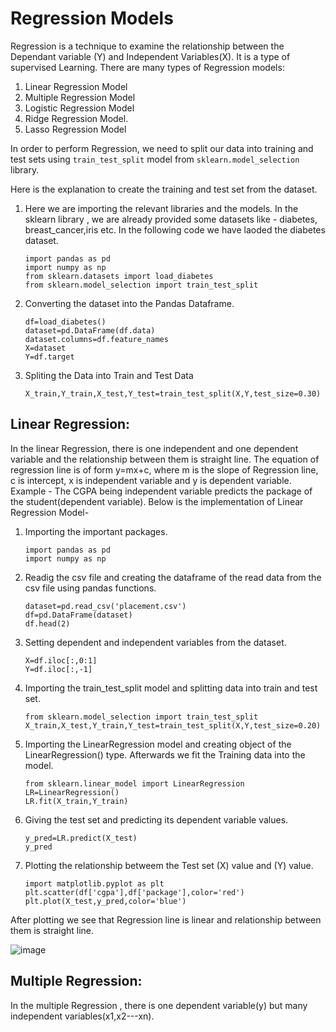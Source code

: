 # Regression Models
Regression is a technique to examine the relationship between the Dependant variable (Y) and Independent Variables(X).
It is a type of supervised Learning.
There are many types of Regression models:
1. Linear Regression Model
2. Multiple Regression Model
3. Logistic Regression Model
4. Ridge Regression Model.
5. Lasso Regression Model
   
In order to perform Regression, we need to split our data into training and test sets using `train_test_split` model from `sklearn.model_selection` library.

Here is the explanation to create the training and test set from the dataset.

1. Here we are importing the relevant libraries and the models. In the sklearn library , we are already provided some datasets like - diabetes, breast_cancer,iris etc. In the following code we have laoded the diabetes dataset. 
   `````
   import pandas as pd
   import numpy as np
   from sklearn.datasets import load_diabetes
   from sklearn.model_selection import train_test_split
   `````
2. Converting the dataset into the Pandas Dataframe.
   `````
   df=load_diabetes()
   dataset=pd.DataFrame(df.data)
   dataset.columns=df.feature_names
   X=dataset
   Y=df.target
   `````
3. Spliting the Data into Train and Test Data 
   ````
   X_train,Y_train,X_test,Y_test=train_test_split(X,Y,test_size=0.30)
   ````

## Linear Regression:
In the linear Regression, there is one independent and one dependent variable and the relationship between them is straight line. The equation of regression line is of form y=mx+c, where m is the slope of Regression line, c is intercept, x is independent variable and y is dependent variable. Example - The CGPA being independent variable predicts the package of the student(dependent variable). 
Below is the implementation of Linear Regression Model-
1. Importing the important packages.
   ``````
   import pandas as pd
   import numpy as np
   ``````
2.  Readig the csv file and creating the dataframe of the read data from the csv file using pandas functions.
     ``````
     dataset=pd.read_csv('placement.csv')
     df=pd.DataFrame(dataset)
     df.head(2)
     ``````
3. Setting dependent and independent variables from the dataset.
    `````
    X=df.iloc[:,0:1]
    Y=df.iloc[:,-1]
    `````
4. Importing the train_test_split model and splitting data into train and test set.
    ``````
    from sklearn.model_selection import train_test_split
    X_train,X_test,Y_train,Y_test=train_test_split(X,Y,test_size=0.20)
    ``````
5. Importing the LinearRegression model and creating object of the LinearRegression() type. Afterwards we fit the Training data into the model.
     `````
     from sklearn.linear_model import LinearRegression
     LR=LinearRegression()
     LR.fit(X_train,Y_train)
     `````
6. Giving the test set and predicting its dependent variable values.
   `````
   y_pred=LR.predict(X_test)
   y_pred
   `````
7. Plotting the relationship betweem the Test set (X) value and (Y) value.
   `````
   import matplotlib.pyplot as plt
   plt.scatter(df['cgpa'],df['package'],color='red')
   plt.plot(X_test,y_pred,color='blue')
   `````

After plotting we see that Regression line is linear and relationship between them is straight line.

   ![image](https://github.com/bubblepreetkaur06/learn-python/assets/164672202/e95e26a5-7231-44dc-bb51-9fc9aa5f3245)



     

## Multiple Regression:
In the multiple Regression , there is one dependent variable(y) but many independent variables(x1,x2---xn).
   
